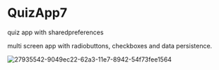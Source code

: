 # QuizApp7
quiz app with sharedpreferences

multi screen app with radiobuttons, checkboxes and data persistence. 

![27935542-9049ec22-62a3-11e7-8942-54f73fee1564](https://user-images.githubusercontent.com/5279297/35890390-835c7320-0b97-11e8-88b6-94051a93bae7.gif)
